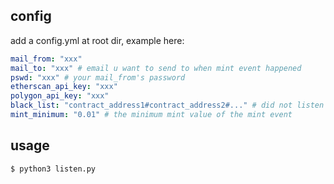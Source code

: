 ## config
add a config.yml at root dir, example here:
```yaml
mail_from: "xxx"
mail_to: "xxx" # email u want to send to when mint event happened
pswd: "xxx" # your mail_from's password
etherscan_api_key: "xxx"
polygon_api_key: "xxx"
black_list: "contract_address1#contract_address2#..." # did not listen these contract's mint event
mint_minimum: "0.01" # the minimum mint value of the mint event
```

## usage
```bash
$ python3 listen.py
```